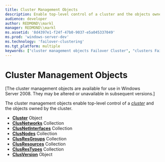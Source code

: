 ```yaml
---
title: Cluster Management Objects
description: Enable top-level control of a cluster and the objects owned by the cluster.
audience: developer
author: REDMOND\\markl
manager: REDMOND\\markl
ms.assetid: '8d4397e1-f24f-47b0-9037-e5a045337049'
ms.prod: 'windows-server-dev'
ms.technology: 'failover-clustering'
ms.tgt_platform: multiple
keywords: ["cluster management objects Failover Cluster", "clusters Failover Cluster ,management objects"]
---
```


# Cluster Management Objects

\[The cluster management objects are available for use in Windows Server 2008. They may be altered or unavailable in subsequent versions.\]

The cluster management objects enable top-level control of a [*cluster*](c-gly.md#-wolf-cluster-gly) and the objects owned by the cluster.

-   [**Cluster**](cluster-object.md) Object
-   [**ClusNetworks**](clusnetworks-collection.md) Collection
-   [**ClusNetInterfaces**](clusnetinterfaces-collection.md) Collection
-   [**ClusNodes**](clusnodes-collection.md) Collection
-   [**ClusResGroups**](clusresgroups-collection.md) Collection
-   [**ClusResources**](clusresources-collection.md) Collection
-   [**ClusResTypes**](clusrestypes-collection.md) Collection
-   [**ClusVersion**](clusversion-object.md) Object

 

 




